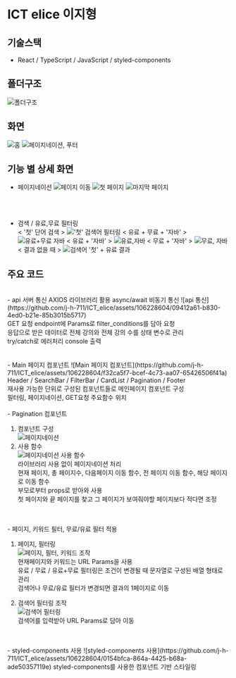 # ICT elice 이지형

## 기술스택

- React / TypeScript / JavaScript / styled-components

## 폴더구조

![폴더구조](https://github.com/j-h-711/ICT_elice/assets/106228604/b8a1111a-6df0-4645-9718-3fde3908de56)

## 화면

![홈](https://github.com/j-h-711/ICT_elice/assets/106228604/9fb83af4-dd43-48dc-a4a9-f053f455862a)
![페이지네이션, 푸터](https://github.com/j-h-711/ICT_elice/assets/106228604/19a58be8-bfea-4c43-b33c-8c4b6caf46d3)
<br/>

## 기능 별 상세 화면

- 페이지네이션
  ![페이지 이동](https://github.com/j-h-711/ICT_elice/assets/106228604/c5c74a6a-9d82-4421-91d2-a30b2fd2cd68)
  ![첫 페이지](https://github.com/j-h-711/ICT_elice/assets/106228604/c34eaaed-3501-4195-8672-b1aaf2d23150)
  ![마지막 페이지](https://github.com/j-h-711/ICT_elice/assets/106228604/41e322fe-ff6c-4669-8f8a-6c21f5049fa4)

  <br/>
  <br/>

- 검색 / 유료,무료 필터링
  <br/>
  < '첫' 단어 검색 >
  !['첫' 검색어 필터링](https://github.com/j-h-711/ICT_elice/assets/106228604/27525f27-1eac-435c-af3a-ba0d4dc3aa8b)
  < 유료 + 무료 + '자바' >
  ![유료+무료 자바](https://github.com/j-h-711/ICT_elice/assets/106228604/f02dd290-85e0-4f99-8697-a6093dd1aa3b)
  < 유료 + '자바' >
  ![유료,자바](https://github.com/j-h-711/ICT_elice/assets/106228604/c9e4a73e-daac-4bd6-af04-01518c729e93)
  < 무료 + '자바' >
  ![무료, 자바](https://github.com/j-h-711/ICT_elice/assets/106228604/99fb65c6-b853-45c1-b59f-31d339b652f6)
  < 결과 없을 때 >
  ![검색어 '첫' + 유료 결과](https://github.com/j-h-711/ICT_elice/assets/106228604/0f482bc1-7164-44ea-ad83-c076ede652ca)
  <br/>

## 주요 코드

<br/>
- api 서버 통신
  AXIOS 라이브러리 활용 async/await 비동기 통신
  ![api 통신](https://github.com/j-h-711/ICT_elice/assets/106228604/09412a61-b830-4ed0-b21e-85b3015b5717) <br/>
  GET 요청 endpoint에 Params로 filter_conditions를 담아 요청<br/>
  응답으로 받은 데이터로 전체 강의와 전체 강의 수를 상태 변수로 관리<br/>
  try/catch로 에러처리 console 출력
  <br/>

<br/>
<br/>
- Main 페이지 컴포넌트
  ![Main 페이지 컴포넌트](https://github.com/j-h-711/ICT_elice/assets/106228604/f32ca5f7-bcef-4c73-aa07-65426506f41a)
  Header / SearchBar / FilterBar / CardList / Pagination / Footer<br/>
  재사용 가능한 단위로 구성된 컴포넌트들로 메인페이지 컴포넌트 구성<br/>
  필터링, 페이지네이션, GET요청 주요함수 위치
 
<br/>
<br/>
- Pagination 컴포넌트

1. 컴포넌트 구성
   <br/>
   ![페이지네이션](https://github.com/j-h-711/ICT_elice/assets/106228604/01c51687-4ba0-4848-92cb-3b143f1b3b09) <br/>
2. 사용 함수
   <br/>
   ![페이지네이션 사용 함수](https://github.com/j-h-711/ICT_elice/assets/106228604/adb8d029-7072-4cf6-8411-b8d7b6192da7) <br/>
   라이브러리 사용 없이 페이지네이션 처리<br/>
   현재 페이지, 총 페이지수, 다음페이지 이동 함수, 전 페이지 이동 함수, 해당 페이지로 이동 함수<br/>
   부모로부터 props로 받아와 사용<br/>
   첫 페이지와 끝 페이지를 찾고 그 페이지가 보여줘야할 페이지보다 적다면 조정<br/>

<br/>
<br/>
- 페이지, 키워드 필터, 무료/유료 필터 적용

1. 페이지, 필터링
   <br/>
   ![페이지, 필터, 키워드 조작](https://github.com/j-h-711/ICT_elice/assets/106228604/89cd0d4f-1f69-45dc-84ec-91b546ac59b9)
   <br/>
   현재페이지와 키워드는 URL Params을 사용<br/>
   유료 / 무료 / 유료+무료 필터링은 조건이 변경될 때 문자열로 구성된 배열 형태로 관리<br/>
   검색어나 무료/유료 필터가 변경되면 결과의 1페이지로 이동

2. 검색어 필터링 조작
   <br/>
   ![검색어 필터링](https://github.com/j-h-711/ICT_elice/assets/106228604/3e640f42-ce8b-4e62-8824-4b1ba502ce7b)
   <br/>
   검색어를 입력받아 URL Params로 담아 이동

<br/>
<br/>
- styled-components 사용
  ![styled-components 사용](https://github.com/j-h-711/ICT_elice/assets/106228604/0154bfca-864a-4425-b68a-ade50357119e)
  styled-components를 사용한 컴포넌트 기반 스타일링
